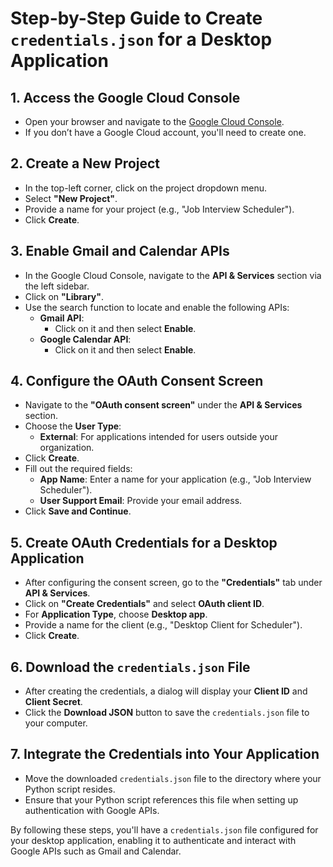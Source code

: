 # Step-by-Step Guide to Create `credentials.json` for a Desktop Application

## 1. Access the Google Cloud Console
- Open your browser and navigate to the [Google Cloud Console](https://console.cloud.google.com/).
- If you don’t have a Google Cloud account, you'll need to create one.

## 2. Create a New Project
- In the top-left corner, click on the project dropdown menu.
- Select **"New Project"**.
- Provide a name for your project (e.g., "Job Interview Scheduler").
- Click **Create**.

## 3. Enable Gmail and Calendar APIs
- In the Google Cloud Console, navigate to the **API & Services** section via the left sidebar.
- Click on **"Library"**.
- Use the search function to locate and enable the following APIs:
  - **Gmail API**:
    - Click on it and then select **Enable**.
  - **Google Calendar API**:
    - Click on it and then select **Enable**.

## 4. Configure the OAuth Consent Screen
- Navigate to the **"OAuth consent screen"** under the **API & Services** section.
- Choose the **User Type**:
  - **External**: For applications intended for users outside your organization.
- Click **Create**.
- Fill out the required fields:
  - **App Name**: Enter a name for your application (e.g., "Job Interview Scheduler").
  - **User Support Email**: Provide your email address.
- Click **Save and Continue**.

## 5. Create OAuth Credentials for a Desktop Application
- After configuring the consent screen, go to the **"Credentials"** tab under **API & Services**.
- Click on **"Create Credentials"** and select **OAuth client ID**.
- For **Application Type**, choose **Desktop app**.
- Provide a name for the client (e.g., "Desktop Client for Scheduler").
- Click **Create**.

## 6. Download the `credentials.json` File
- After creating the credentials, a dialog will display your **Client ID** and **Client Secret**.
- Click the **Download JSON** button to save the `credentials.json` file to your computer.

## 7. Integrate the Credentials into Your Application
- Move the downloaded `credentials.json` file to the directory where your Python script resides.
- Ensure that your Python script references this file when setting up authentication with Google APIs.

By following these steps, you'll have a `credentials.json` file configured for your desktop application, enabling it to authenticate and interact with Google APIs such as Gmail and Calendar.
